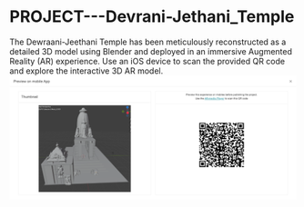 # PROJECT---Devrani-Jethani_Temple
The Dewraani-Jeethani Temple has been meticulously reconstructed as a detailed 3D model using Blender and deployed in an immersive Augmented Reality (AR) experience. Use an iOS device to scan the provided QR code and explore the interactive 3D AR model.![QR Code](QR_code.png)

